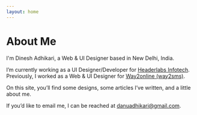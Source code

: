 ```yaml
---
layout: home
---
```

# About Me

I'm Dinesh Adhikari, a Web & UI Designer based in New Delhi, India.

I’m currently working as a UI Designer/Developer for [Headerlabs Infotech](http://headerlabs.com/). Previously, I worked as a Web & UI Designer for [Way2online (way2sms)](http://www.way2online.net/).

On this site, you’ll find some designs, some articles I’ve written, and a little about me.

If you’d like to email me, I can be reached at danuadhikari@gmail.com.




<!--This theme is Jekyll port of [vangeltzo.com](http://vangeltzo.com/) (by [Vangelis Tzortzis](https://github.com/srekoble)).

To learn how to install and use this theme check out the [installation guide](http://taylantatli.me/Halve/halve-theme/) for more information.

If you have a question, find a bug, or just want to say hi, please open an [issue on GitHub](https://github.com/TaylanTatli/Halve/issues/new).-->
